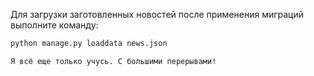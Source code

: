 Для загрузки заготовленных новостей после применения миграций выполните команду:
```bash
python manage.py loaddata news.json

Я всё еще только учусь. С большими перерывами!
```